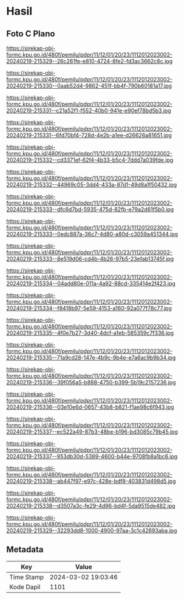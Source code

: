 # Hasil

## Foto C Plano

https://sirekap-obj-formc.kpu.go.id/480f/pemilu/pdpr/11/12/01/20/23/1112012023002-20240219-215329--26c261fe-e810-4724-8fe2-fd3ac3662c8c.jpg

https://sirekap-obj-formc.kpu.go.id/480f/pemilu/pdpr/11/12/01/20/23/1112012023002-20240219-215330--0aab52d4-9862-451f-bb4f-790b60181a17.jpg

https://sirekap-obj-formc.kpu.go.id/480f/pemilu/pdpr/11/12/01/20/23/1112012023002-20240219-215331--c21a52f1-f552-40b0-941e-e90ef78bd5b3.jpg

https://sirekap-obj-formc.kpu.go.id/480f/pemilu/pdpr/11/12/01/20/23/1112012023002-20240219-215331--6fd70bf4-728d-4e2b-a1ee-d26626a81651.jpg

https://sirekap-obj-formc.kpu.go.id/480f/pemilu/pdpr/11/12/01/20/23/1112012023002-20240219-215332--cd3371ef-62f4-4b33-b5c4-7ddd7a039fde.jpg

https://sirekap-obj-formc.kpu.go.id/480f/pemilu/pdpr/11/12/01/20/23/1112012023002-20240219-215332--44969c05-3dd4-433a-87d1-49d8a1f50432.jpg

https://sirekap-obj-formc.kpu.go.id/480f/pemilu/pdpr/11/12/01/20/23/1112012023002-20240219-215333--dfc6d7bd-5935-475d-82fb-e79a2d61f5b0.jpg

https://sirekap-obj-formc.kpu.go.id/480f/pemilu/pdpr/11/12/01/20/23/1112012023002-20240219-215333--0edc887a-36c7-4d80-a80d-c3059a451344.jpg

https://sirekap-obj-formc.kpu.go.id/480f/pemilu/pdpr/11/12/01/20/23/1112012023002-20240219-215333--8e519d06-cd4b-4b26-97b5-23efab13745f.jpg

https://sirekap-obj-formc.kpu.go.id/480f/pemilu/pdpr/11/12/01/20/23/1112012023002-20240219-215334--04add80e-011a-4a92-88cd-335414e2f423.jpg

https://sirekap-obj-formc.kpu.go.id/480f/pemilu/pdpr/11/12/01/20/23/1112012023002-20240219-215334--f8418b97-5e59-4153-a160-92a077f78c77.jpg

https://sirekap-obj-formc.kpu.go.id/480f/pemilu/pdpr/11/12/01/20/23/1112012023002-20240219-215335--4f0e7b27-3d40-4dcf-a1eb-585359c7f336.jpg

https://sirekap-obj-formc.kpu.go.id/480f/pemilu/pdpr/11/12/01/20/23/1112012023002-20240219-215335--71a9cd28-147e-4b9c-9b4e-e7a6ac9b9b34.jpg

https://sirekap-obj-formc.kpu.go.id/480f/pemilu/pdpr/11/12/01/20/23/1112012023002-20240219-215336--39f056a5-b888-4750-b399-5b19c2157236.jpg

https://sirekap-obj-formc.kpu.go.id/480f/pemilu/pdpr/11/12/01/20/23/1112012023002-20240219-215336--03e10e6d-0657-43b8-b821-f1ae98c6f943.jpg

https://sirekap-obj-formc.kpu.go.id/480f/pemilu/pdpr/11/12/01/20/23/1112012023002-20240219-215337--ec522a49-87b3-48be-b196-bd3085c79b45.jpg

https://sirekap-obj-formc.kpu.go.id/480f/pemilu/pdpr/11/12/01/20/23/1112012023002-20240219-215337--953db30d-5389-4600-b44e-9708fb8a1bc6.jpg

https://sirekap-obj-formc.kpu.go.id/480f/pemilu/pdpr/11/12/01/20/23/1112012023002-20240219-215338--ab447f97-e97c-428e-bdf8-403831d498d5.jpg

https://sirekap-obj-formc.kpu.go.id/480f/pemilu/pdpr/11/12/01/20/23/1112012023002-20240219-215338--d3507a3c-fe29-4d96-bd4f-5da9515de482.jpg

https://sirekap-obj-formc.kpu.go.id/480f/pemilu/pdpr/11/12/01/20/23/1112012023002-20240219-215329--32293dd8-1000-4900-97aa-3c1c42693aba.jpg


## Metadata

| Key        | Value               |
| ---------- | ------------------- |
| Time Stamp | 2024-03-02 19:03:46 |
| Kode Dapil | 1101                |



